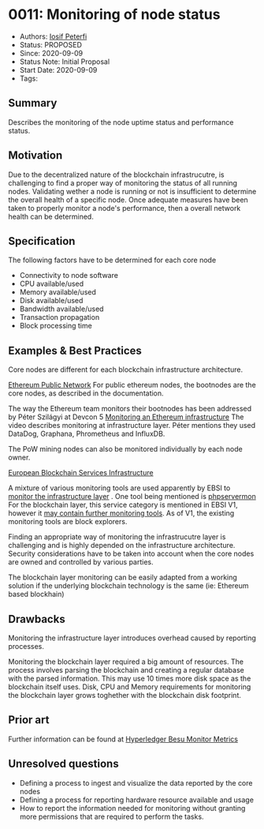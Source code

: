 # 0011: Monitoring of node status
- Authors: [Iosif Peterfi](peterfi@mpdl.mpg.e)
- Status: PROPOSED
- Since: 2020-09-09
- Status Note: Initial Proposal
- Start Date: 2020-09-09 
- Tags: 

## Summary
Describes the monitoring of the node uptime status and performance status.

## Motivation
Due to the decentralized nature of the blockchain infrastrucutre, is challenging to find a proper way of monitoring the status of all running nodes. Validating wether a node is running or not is insufficient to determine the overall health of a specific node. Once adequate measures have been taken to properly monitor a node's performance, then a overall network health can be determined. 

## Specification
The following factors have to be determined for each core node
* Connectivity to node software
* CPU available/used
* Memory available/used
* Disk available/used
* Bandwidth available/used
* Transaction propagation
* Block processing time

## Examples & Best Practices

Core nodes are different for each blockchain infrastructure architecture.

[Ethereum Public Network](https://github.com/ethereum/go-ethereum)
For public ethereum nodes, the bootnodes are the core nodes, as described in the documentation.

The way the Ethereum team monitors their bootnodes has been addressed by Péter Szilágyi at Devcon 5 [Monitoring an Ethereum infrastructure](https://www.youtube.com/watch?v=2I_Cfr-OUp4)
The video describes monitoring at infrastructure layer. Péter mentions they used DataDog, Graphana, Phrometheus and InfluxDB.

The PoW mining nodes can also be monitored individually by each node owner.

[European Blockchain Services Infrastructure](https://ec.europa.eu/cefdigital/wiki/display/CEFDIGITAL/EBSI)

A mixture of various monitoring tools are used apparently by EBSI to [monitor the infrastructure layer](https://ec.europa.eu/cefdigital/wiki/display/CEFDIGITALEBSI/Monitoring+of+the+Infrastructure) . One tool being mentioned is [phpservermon](ttps://github.com/phpservermon/phpservermon)
For the blockchain layer, this service category is mentioned in EBSI V1, however it [may contain further monitoring tools](https://ec.europa.eu/cefdigital/wiki/display/CEFDIGITALEBSI/Blockchain+Monitoring). As of V1, the existing monitoring tools are block explorers.


Finding an appropriate way of monitoring the infrastrucutre layer is challenging and is highly depended on the infrastructure architecture. Security considerations have to be taken into account when the core nodes are owned and controlled by various parties.

The blockchain layer monitoring can be easily adapted from a working solution if the underlying blockchain technology is the same (ie: Ethereum based blockhain)


## Drawbacks
Monitoring the infrastructure layer introduces overhead caused by reporting processes.

Monitoring the blockchain layer required a big amount of resources. The process involves parsing the blockchain and creating a regular database with the parsed information. This may use 10 times more disk space as the blockchain itself uses. Disk, CPU and Memory requirements for monitoring the blockchain layer grows toghether with the blockchain disk footprint.

## Prior art
Further information can be found at [Hyperledger Besu Monitor Metrics](https://besu.hyperledger.org/en/stable/HowTo/Monitor/Metrics/)

## Unresolved questions
* Defining a process to ingest and visualize the data reported by the core nodes 
* Defining a process for reporting hardware resource available and usage
* How to report the information needed for monitoring without granting more permissions that are required to perform the tasks. 